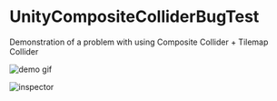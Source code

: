 # UnityCompositeColliderBugTest
Demonstration of a problem with using Composite Collider + Tilemap Collider

![demo gif](https://i.imgur.com/R70inl2.gif)

![inspector](https://i.imgur.com/FvJyce1.png)
